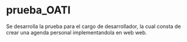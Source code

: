 # prueba_OATI
Se desarrolla la prueba para el cargo de desarrollador, la cual consta de crear una agenda personal implementandola en web web.
